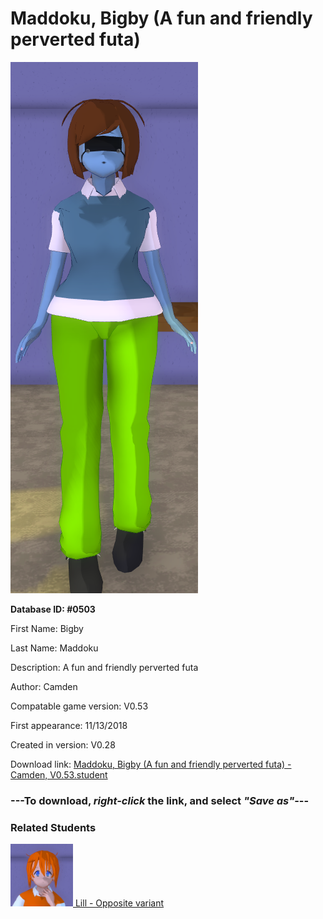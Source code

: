 # Maddoku, Bigby (A fun and friendly perverted futa)

<img src="../../Files/Images/Maddoku, Bigby (A fun and friendly perverted futa).png" title="Maddoku, Bigby (A fun and friendly perverted futa) - Camden, V0.53">

**Database ID: #0503**

First Name: Bigby

Last Name: Maddoku

Description: A fun and friendly perverted futa

Author: Camden

Compatable game version: V0.53

First appearance: 11/13/2018

Created in version: V0.28

Download link: <a href="https://raw.githubusercontent.com/Arbiter1223/Daigaku-Gurashi-Custom-Students/master/Files/Student%20Files/Maddoku%2C%20Bigby%20(A%20fun%20and%20friendly%20perverted%20futa)%20-%20Camden%2C%20V0.53.student">Maddoku, Bigby (A fun and friendly perverted futa) - Camden, V0.53.student</a>

### ---**To download, _right-click_ the link, and select _"Save as"_**---

### Related Students

<a href="Maddoku, Lill (A very boring masochist bully).md"><img src="../../Files/Thumbs/Maddoku, Lill (A very boring masochist bully).png" height="100" width="100" title="Maddoku, Lill (A very boring masochist bully) - Camden, V0.53"></a><a href="Maddoku, Lill (A very boring masochist bully).md"> Lill - Opposite variant</a>

